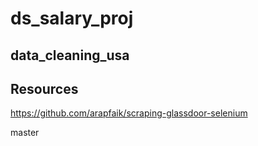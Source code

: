 # ds_salary_proj

## data_cleaning_usa

## Resources
https://github.com/arapfaik/scraping-glassdoor-selenium

master
